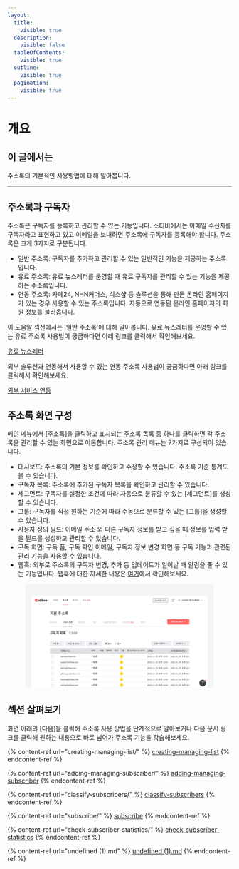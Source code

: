 ```yaml
---
layout:
  title:
    visible: true
  description:
    visible: false
  tableOfContents:
    visible: true
  outline:
    visible: true
  pagination:
    visible: true
---
```


# 개요

## 이 글에서는&#x20;

주소록의 기본적인 사용방법에 대해 알아봅니다.

***

## 주소록과 구독자

주소록은 구독자를 등록하고 관리할 수 있는 기능입니다. 스티비에서는 이메일 수신자를 구독자라고 표현하고 있고 이메일을 보내려면 주소록에 구독자를 등록해야 합니다. 주소록은 크게 3가지로 구분됩니다.

* 일반 주소록: 구독자를 추가하고 관리할 수 있는 일반적인 기능을 제공하는 주소록입니다.&#x20;
* 유료 주소록: 유료 뉴스레터를 운영할 때 유료 구독자를 관리할 수 있는 기능을 제공하는 주소록입니다.&#x20;
* 연동 주소록: 카페24, NHN커머스, 식스샵 등 솔루션을 통해 만든 온라인 홈페이지가 있는 경우 사용할 수 있는 주소록입니다. 자동으로 연동된 온라인 홈페이지의 회원 정보를 불러옵니다.

이 도움말 섹션에서는 '일반 주소록'에 대해 알아봅니다. 유료 뉴스레터를 운영할 수 있는 유료 주소록 사용법이 궁금하다면 아래 링크를 클릭해서 확인해보세요.

[유료 뉴스레터](broken-reference)



외부 솔루션과 연동해서 사용할 수 있는 연동 주소록 사용법이 궁금하다면 아래 링크를 클릭해서 확인해보세요.

[외부 서비스 연동](broken-reference)



## 주소록 화면 구성

메인 메뉴에서 \[주소록]을 클릭하고 표시되는 주소록 목록 중 하나를 클릭하면 각 주소록을 관리할 수 있는 화면으로 이동합니다. 주소록 관리 메뉴는 7가지로 구성되어 있습니다.&#x20;

* 대시보드: 주소록의 기본 정보를 확인하고 수정할 수 있습니다. 주소록 기준 통계도 볼 수 있습니다.
* 구독자 목록: 주소록에 추가된 구독자 목록을 확인하고 관리할 수 있습니다.
* 세그먼트: 구독자를 설정한 조건에 따라 자동으로 분류할 수 있는 \[세그먼트]를 생성할 수 있습니다.
* 그룹: 구독자를 직접 원하는 기준에 따라 수동으로 분류할 수 있는 \[그룹]을 생성할 수 있습니다.
* 사용자 정의 필드: 이메일 주소 외 다른 구독자 정보를 받고 싶을 때 정보를 입력 받을 필드를 생성하고 관리할 수 있습니다.
* 구독 화면: 구독 폼, 구독 확인 이메일, 구독자 정보 변경 화면 등 구독 기능과 관련된 관리 기능을 사용할 수 있습니다.
* 웹훅: 외부로 주소록의 구독자 변경, 추가 등 업데이트가 일어날 때 알림을 줄 수 있는 기능입니다. 웹훅에 대한 자세한 내용은 [여기](../api-webhook/undefined-1.md)에서 확인해보세요.

<figure><img src="../.gitbook/assets/주소록 화면.png" alt=""><figcaption></figcaption></figure>

## 섹션 살펴보기

화면 아래의 \[다음]을 클릭해 주소록 사용 방법을 단계적으로 알아보거나 다음 문서 링크를 클릭해 원하는 내용으로 바로 넘어가 주소록 기능을 학습해보세요.

{% content-ref url="creating-managing-list/" %}
[creating-managing-list](creating-managing-list/)
{% endcontent-ref %}

{% content-ref url="adding-managing-subscriber/" %}
[adding-managing-subscriber](adding-managing-subscriber/)
{% endcontent-ref %}

{% content-ref url="classify-subscribers/" %}
[classify-subscribers](classify-subscribers/)
{% endcontent-ref %}

{% content-ref url="subscribe/" %}
[subscribe](subscribe/)
{% endcontent-ref %}

{% content-ref url="check-subscriber-statistics/" %}
[check-subscriber-statistics](check-subscriber-statistics/)
{% endcontent-ref %}

{% content-ref url="undefined (1).md" %}
[undefined (1).md](<undefined (1).md>)
{% endcontent-ref %}

